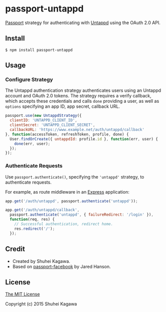 # passport-untappd

[Passport](http://passportjs.org/) strategy for authenticating with [Untappd](https://untappd.com/) using the OAuth 2.0 API.

## Install

```
$ npm install passport-untappd
```

## Usage

### Configure Strategy

The Untappd authentication strategy authenticates users using an Untappd account and OAuth 2.0 tokens. The strategy requires a verify callback, which accepts these credentials and calls `done` providing a user, as well as `options` specifying an app ID, app secret, callback URL.

```js
passport.use(new UntappdStrategy({
  clientID: 'UNTAPPD_CLIENT_ID',
  clientSecret: 'UNTAPPD_CLIENT_SECRET',
  callbackURL: 'https://www.example.net/auth/untappd/callback'
}, function(accessToken, refreshToken, profile, done) {
  User.findOrCreate({ untappdId: profile.id }, function(err, user) {
    done(err, user);
  });
});
```

### Authenticate Requests

Use `passport.authenticate()`, specifying the `'untappd'` strategy, to authenticate requests.

For example, as route middleware in an [Express](http://expressjs.com/) application:

```js
app.get('/auth/untappd', passport.authenticate('untappd'));

app.get('/auth/untappd/callback',
  passport.authenticate('untappd', { failureRedirect: '/login' }),
  function(req, res) {
    // Successful authentication, redirect home.
    res.redirect('/');
  });
```

## Credit

- Created by Shuhei Kagawa.
- Based on [passport-facebook](https://github.com/jaredhanson/passport-facebook) by Jared Hanson.

## License

[The MIT License](http://opensource.org/licenses/MIT)

Copyright (c) 2015 Shuhei Kagawa
